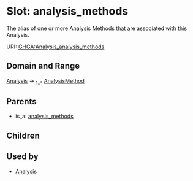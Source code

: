 
# Slot: analysis_methods


The alias of one or more Analysis Methods that are associated with this Analysis.

URI: [GHGA:Analysis_analysis_methods](https://w3id.org/GHGA/Analysis_analysis_methods)


## Domain and Range

[Analysis](Analysis.md) &#8594;  <sub>1..\*</sub> [AnalysisMethod](AnalysisMethod.md)

## Parents

 *  is_a: [analysis_methods](analysis_methods.md)

## Children


## Used by

 * [Analysis](Analysis.md)
